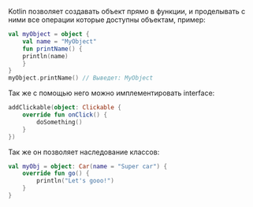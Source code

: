 Kotlin позволяет создавать объект прямо в функции, и проделывать с ними все операции которые доступны объектам, пример: 
```Kotlin
val myObject = object { 
	val name = "MyObject" 
	fun printName() { 
	println(name) 
	} 
} 
myObject.printName() // Выведет: MyObject
```

Так же с помощью него можно имплементировать interface: 
```Kotlin
addClickable(object: Clickable {
	override fun onClick() {
		doSomething()
	}
})
```

Так же он позволяет наследование классов: 
```Kotlin 
val myObj = object: Car(name = "Super car") {
	override fun go() {
		println("Let's gooo!")
	}
}
```
